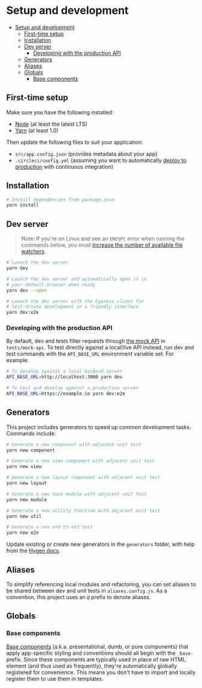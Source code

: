 # Setup and development

- [Setup and development](#setup-and-development)
  - [First-time setup](#first-time-setup)
  - [Installation](#installation)
  - [Dev server](#dev-server)
    - [Developing with the production API](#developing-with-the-production-api)
  - [Generators](#generators)
  - [Aliases](#aliases)
  - [Globals](#globals)
    - [Base components](#base-components)

## First-time setup

Make sure you have the following installed:

- [Node](https://nodejs.org/en/) (at least the latest LTS)
- [Yarn](https://yarnpkg.com/lang/en/docs/install/) (at least 1.0)

Then update the following files to suit your application:

- `src/app.config.json` (provides metadata about your app)
- `.circleci/config.yml` (assuming you want to automatically [deploy to production](production.md) with continuous integration)

## Installation

```bash
# Install dependencies from package.json
yarn install
```

## Dev server

> Note: If you're on Linux and see an `ENOSPC` error when running the commands below, you must [increase the number of available file watchers](https://stackoverflow.com/questions/22475849/node-js-error-enospc#answer-32600959).

```bash
# Launch the dev server
yarn dev

# Launch the dev server and automatically open it in
# your default browser when ready
yarn dev --open

# Launch the dev server with the Cypress client for
# test-driven development in a friendly interface
yarn dev:e2e
```

### Developing with the production API

By default, dev and tests filter requests through [the mock API](/docs/tests.md#the-mock-api) in `tests/mock-api`. To test directly against a local/live API instead, run dev and test commands with the `API_BASE_URL` environment variable set. For example:

```bash
# To develop against a local backend server
API_BASE_URL=http://localhost:3000 yarn dev

# To test and develop against a production server
API_BASE_URL=https://example.io yarn dev:e2e
```

## Generators

This project includes generators to speed up common development tasks. Commands include:

```bash
# Generate a new component with adjacent unit test
yarn new component

# Generate a new view component with adjacent unit test
yarn new view

# Generate a new layout component with adjacent unit test
yarn new layout

# Generate a new Vuex module with adjacent unit test
yarn new module

# Generate a new utility function with adjacent unit test
yarn new util

# Generate a new end-to-end test
yarn new e2e
```

Update existing or create new generators in the `generators` folder, with help from the [Hygen docs](http://www.hygen.io/).

## Aliases

To simplify referencing local modules and refactoring, you can set aliases to be shared between dev and unit tests in `aliases.config.js`. As a convention, this project uses an `@` prefix to denote aliases.

## Globals

### Base components

[Base components](https://vuejs.org/v2/style-guide/#Base-component-names-strongly-recommended) (a.k.a. presentational, dumb, or pure components) that apply app-specific styling and conventions should all begin with the `_base-` prefix. Since these components are typically used in place of raw HTML element (and thus used as frequently), they're automatically globally registered for convenience. This means you don't have to import and locally register them to use them in templates.

